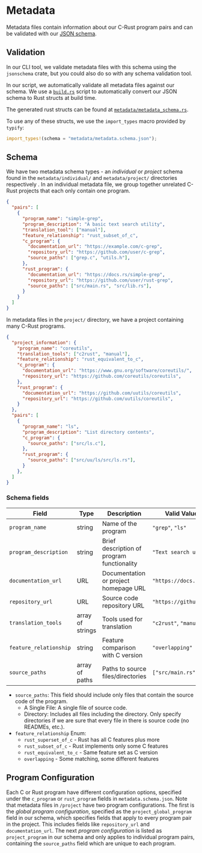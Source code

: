 # Metadata

Metadata files contain information about our C-Rust program pairs and can be validated with our [JSON schema](./metadata.schema.json).

## Validation

In our CLI tool, we validate metadata files with this schema using the `jsonschema` crate, but you could also do so with any schema validation tool.

In our script, we automatically validate all metadata files against our schema. We use a [`build.rs`](../build.rs) script to automatically convert our JSON schema to Rust structs at build time.

The generated rust structs can be found at [`metadata/metadata_schema.rs`](./metadata_schema.rs).

To use any of these structs, we use the `import_types` macro provided by `typify`:

```rust
import_types!(schema = "metadata/metadata.schema.json");
```

## Schema

We have two metadata schema types - an *individual* or *project* schema found in the `metadata/individual/` and `metadata/project/` directories respectively . In an individual metadata file, we group together unrelated C-Rust projects that each only contain one program.

```json
{
  "pairs": [
    {
      "program_name": "simple-grep",
      "program_description": "A basic text search utility",
      "translation_tool": ["manual"],
      "feature_relationship": "rust_subset_of_c",
      "c_program": {
        "documentation_url": "https://example.com/c-grep",
        "repository_url": "https://github.com/user/c-grep",
        "source_paths": ["grep.c", "utils.h"],
      },
      "rust_program": {
        "documentation_url": "https://docs.rs/simple-grep",
        "repository_url": "https://github.com/user/rust-grep",
        "source_paths": ["src/main.rs", "src/lib.rs"],
      }
    }
  ]
}
```

In metadata files in the `project/` directory, we have a project containing many C-Rust programs.

```json
{
  "project_information": {
    "program_name": "coreutils",
    "translation_tools": ["c2rust", "manual"],
    "feature_relationship": "rust_equivalent_to_c",
    "c_program": {
      "documentation_url": "https://www.gnu.org/software/coreutils/",
      "repository_url": "https://github.com/coreutils/coreutils",
    },
    "rust_program": {
      "documentation_url": "https://github.com/uutils/coreutils",
      "repository_url": "https://github.com/uutils/coreutils",
    }
  },
  "pairs": [
    {
      "program_name": "ls",
      "program_description": "List directory contents",
      "c_program": {
        "source_paths": ["src/ls.c"],
      },
      "rust_program": {
        "source_paths": ["src/uu/ls/src/ls.rs"],
      }
    },
  ]
}
```

### Schema fields

| Field | Type | Description | Valid Values/Examples |
|-------|------|-------------|----------------------|
| `program_name` | string | Name of the program | `"grep"`, `"ls"` |
| `program_description` | string | Brief description of program functionality | `"Text search utility"` |
| `documentation_url` | URL | Documentation or project homepage URL | `"https://docs.rs/crate"` |
| `repository_url` | URL | Source code repository URL | `"https://github.com/user/repo"` |
| `translation_tools` | array of strings | Tools used for translation | `"c2rust"`, `"manual"` |
| `feature_relationship` | string | Feature comparison with C version | `"overlapping"` |
| `source_paths` | array of paths | Paths to source files/directories | `["src/main.rs", "src/"]` |

- `source_paths`: This field should include only files that contain the source code of the program.
  - A Single File: A single file of source code.
  - Directory: Includes all files including the directory. Only specify directories if we are sure that every file in there is source code (no READMEs, etc.).
- `feature_relationship` Enum:
  - `rust_superset_of_c` - Rust has all C features plus more
  - `rust_subset_of_c` - Rust implements only some C features
  - `rust_equivalent_to_c` - Same feature set as C version
  - `overlapping` - Some matching, some different features

## Program Configuration

Each C or Rust program have different configuration options, specified under the `c_program` or `rust_program` fields in `metadata.schema.json`. Note that metadata files in `/project` have two program configurations. The first is the *global program configuration*, specified as the `project_global_program` field in our schema, which specifies fields that apply to every program pair in the project. This includes fields like `repository_url` and `documentation_url`. The next *program configuration* is listed as `project_program` in our schema and only applies to individual program pairs, containing the `source_paths` field which are unique to each program.
